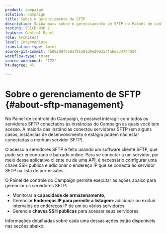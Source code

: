 ```yaml
---
product: campaign
solution: Campaign
title: Sobre o gerenciamento de SFTP
description: Saiba mais sobre o gerenciamento de SFTP no Painel de controle do Campaign
testing: SSECD-836 2
feature: Control Panel
role: Architect
level: Intermediate
translation-type: tm+mt
source-git-commit: 4b8020dfd5d1f81a81d0e20025cfabe734744d34
workflow-type: tm+mt
source-wordcount: '172'
ht-degree: 4%

---
```



# Sobre o gerenciamento de SFTP {#about-sftp-management}

No Painel de controle do Campaign, é possível interagir com todos os servidores SFTP conectados às instâncias do Campaign às quais você tem acesso. A maioria das instâncias conectou servidores SFTP (em alguns casos, instâncias de desenvolvimento e estágio podem não estar conectadas a nenhum servidor SFTP).

O acesso a servidores SFTP é feito usando um software cliente SFTP, que pode ser encontrado e baixado online. Para se conectar a um servidor, por meio desse aplicativo cliente ou de uma API, é necessário configurar uma chave SSH pública e adicionar o endereço IP que se conecta ao servidor SFTP na lista de permissões.

O Painel de controle do Campaign permite executar as ações abaixo para gerenciar os servidores SFTP:

* Monitorar a **capacidade de armazenamento**,
* Gerenciar **Endereços IP para permitir a listagem**: adicionar ou excluir intervalos de endereços IP de um ou vários servidores,
* Gerencie **chaves SSH públicas** para acessar seus servidores.

Informações detalhadas sobre cada uma dessas ações estão disponíveis nas seções abaixo.
